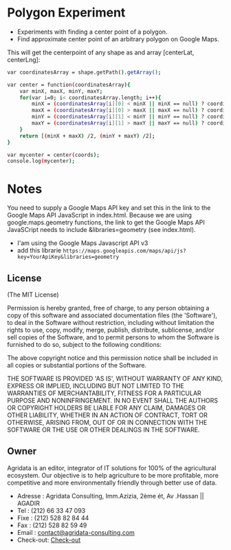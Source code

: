 # Polygon Experiment

- Experiments with finding a center point of a polygon.
- Find approximate center point of an arbitrary polygon on Google Maps.

This will get the centerpoint of any shape as and array [centerLat, centerLng]:
```sh
var coordinatesArray = shape.getPath().getArray();

var center = function(coordinatesArray){
    var minX, maxX, minY, maxY;
    for(var i=0; i< coordinatesArray.length; i++){
        minX = (coordinatesArray[i][0] < minX || minX == null) ? coordinatesArray[i][0] : minX;
        maxX = (coordinatesArray[i][0] > maxX || maxX == null) ? coordinatesArray[i][0] : maxX;
        minY = (coordinatesArray[i][1] < minY || minY == null) ? coordinatesArray[i][1] : minY;
        maxY = (coordinatesArray[i][1] > maxY || maxY == null) ? coordinatesArray[i][1] : maxY;
    }
    return [(minX + maxX) /2, (minY + maxY) /2];
}

var mycenter = center(coords);
console.log(mycenter);
```

# Notes

 You need to supply a Google Maps API key and set this in the link to the Google Maps API JavaScript in index.html. Because we are using google.maps.geometry functions, the link to get the Google Maps API JavaSCript needs to include &libraries=geometry (see index.html).

  - I'am using the Google Maps Javascript API v3
  - add this librarie ``` https://maps.googleapis.com/maps/api/js?key=YourApiKey&libraries=geometry ```

## License
(The MIT License)

Permission is hereby granted, free of charge, to any person obtaining
a copy of this software and associated documentation files (the
'Software'), to deal in the Software without restriction, including
without limitation the rights to use, copy, modify, merge, publish,
distribute, sublicense, and/or sell copies of the Software, and to
permit persons to whom the Software is furnished to do so, subject to
the following conditions:

The above copyright notice and this permission notice shall be
included in all copies or substantial portions of the Software.

THE SOFTWARE IS PROVIDED 'AS IS', WITHOUT WARRANTY OF ANY KIND,
EXPRESS OR IMPLIED, INCLUDING BUT NOT LIMITED TO THE WARRANTIES OF
MERCHANTABILITY, FITNESS FOR A PARTICULAR PURPOSE AND NONINFRINGEMENT.
IN NO EVENT SHALL THE AUTHORS OR COPYRIGHT HOLDERS BE LIABLE FOR ANY
CLAIM, DAMAGES OR OTHER LIABILITY, WHETHER IN AN ACTION OF CONTRACT,
TORT OR OTHERWISE, ARISING FROM, OUT OF OR IN CONNECTION WITH THE
SOFTWARE OR THE USE OR OTHER DEALINGS IN THE SOFTWARE.

## Owner

Agridata is an editor, integrator of IT solutions for 100% of the agricultural ecosystem. Our objective is to help agriculture to be more profitable, more competitive and more environmentally friendly through better use of data.
* Adresse : Agridata Consulting, Imm.Azizia, 2ème ét, Av .Hassan || AGADIR
* Tel     : (212) 66 33 47 093
* Fixe    : (212) 528 82 84 44
* Fax     : (212) 528 82 59 49
* Email   : contact@agridata-consulting.com
* Check-out: [Check-out](http://agridata-consulting.com)





   
